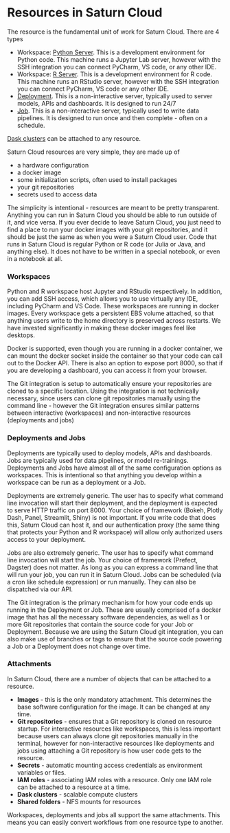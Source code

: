# Resources in Saturn Cloud

The resource is the fundamental unit of work for Saturn Cloud. There are 4 types

- Workspace: [Python Server](/docs). This is a development environment for Python code. This machine runs a Jupyter Lab server, however with the SSH integration you can connect PyCharm, VS code, or any other IDE.
- Workspace: [R Server](/docs). This is a development environment for R code. This machine runs an RStudio server, however with the SSH integration you can connect PyCharm, VS code or any other IDE.
- [Deployment](/docs). This is a non-interactive server, typically used to server models, APIs and dashboards. It is designed to run 24/7
- [Job](/docs). This is a non-interactive server, typically used to write data pipelines. It is designed to run once and then complete - often on a schedule.

[Dask clusters](/docs) can be attached to any resource.

Saturn Cloud resources are very simple, they are made up of

- a hardware configuration
- a docker image
- some initialization scripts, often used to install packages
- your git repositories
- secrets used to access data

The simplicity is intentional - resources are meant to be pretty transparent. Anything you can run in Saturn Cloud you should be able to run outside of it, and vice versa. If you ever decide to leave Saturn Cloud, you just need to find a place to run your docker images with your git repositories, and it should be just the same as when you were a Saturn Cloud user. Code that runs in Saturn Cloud is regular Python or R code (or Julia or Java, and anything else). It does not have to be written in a special notebook, or even in a notebook at all.

### Workspaces

Python and R workspace host Jupyter and RStudio respectively. In addition, you can add SSH access, which allows you to use virtually any IDE, including PyCharm and VS Code. These workspaces are running in docker images. Every workspace gets a persistent EBS volume attached, so that anything users write to the home directory is preserved across restarts. We have invested significantly in making these docker images feel like desktops.

Docker is supported, even though you are running in a docker container, we can mount the docker socket inside the container so that your code can call out to the Docker API. There is also an option to expose port 8000, so that if you are developing a dashboard, you can access it from your browser.

The Git integration is setup to automatically ensure your repositories are cloned to a specific location. Using the integration is not technically necessary, since users can clone git repositories manually using the command line - however the Git integration ensures similar patterns between interactive (workspaces) and non-interactive resources (deployments and jobs)


### Deployments and Jobs

Deployments are typically used to deploy models, APIs and dashboards. Jobs are typically used for data pipelines, or model re-trainings. Deployments and Jobs have almost all of the same configuration options as workspaces. This is intentional so that anything you develop within a workspace can be run as a deployment or a Job.

Deployments are extremely generic. The user has to specify what command line invocation will start their deployment, and the deployment is expected to serve HTTP traffic on port 8000. Your choice of framework (Bokeh, Plotly Dash, Panel, Streamlit, Shiny) is not important. If you write code that does this, Saturn Cloud can host it, and our authentication proxy (the same thing that protects your Python and R workspace) will allow only authorized users access to your deployment.

Jobs are also extremely generic. The user has to specify what command line invocation will start the job. Your choice of framework (Prefect, Dagster) does not matter. As long as you can express a command line that will run your job, you can run it in Saturn Cloud. Jobs can be scheduled (via a cron like schedule expression) or run manually. They can also be dispatched via our API.

The Git integration is the primary mechanism for how your code ends up running in the Deployment or Job. These are usually comprised of a docker image that has all the necessary software dependencies, as well as 1 or more Git repositories that contain the source code for your Job or Deployment. Because we are using the Saturn Cloud git integration, you can also make use of branches or tags to ensure that the source code powering a Job or a Deployment does not change over time.

### Attachments

In Saturn Cloud, there are a number of objects that can be attached to a resource.

- **Images** - this is the only mandatory attachment. This determines the base software configuration for the image. It can be changed at any time.
- **Git repositories** - ensures that a Git repository is cloned on resource startup. For interactive resources like workspaces, this is less important because users can always clone git repositories manually in the terminal, however for non-interactive resources like deployments and jobs using attaching a Git repository is how user code gets to the resource.
- **Secrets** - automatic mounting access credentials as environment variables or files.
- **IAM roles** - associating IAM roles with a resource. Only one IAM role can be attached to a resource at a time.
- **Dask clusters** - scalable compute clusters
- **Shared folders** - NFS mounts for resources

Workspaces, deployments and jobs all support the same attachments. This means you can easily convert workflows from one resource type to another.
